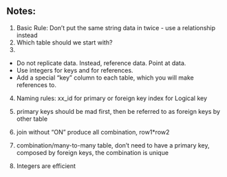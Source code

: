 ## Notes:

1. Basic Rule: Don’t put the same string data in twice - use a relationship instead
2. Which table should we start with?
3.
* Do not replicate data. Instead, reference data. Point at data.
* Use integers for keys and for references.
* Add a special “key” column to each table, which you will make references to.


4. Naming rules: xx_id for primary or foreign key
                   index for Logical key

5. primary keys should be mad first, then be referred to as foreign keys by other table
6. join without “ON” produce all combination, row1*row2
7. combination/many-to-many table, don’t need to have a primary key, composed by foreign keys, the combination is unique
8. Integers are efficient
